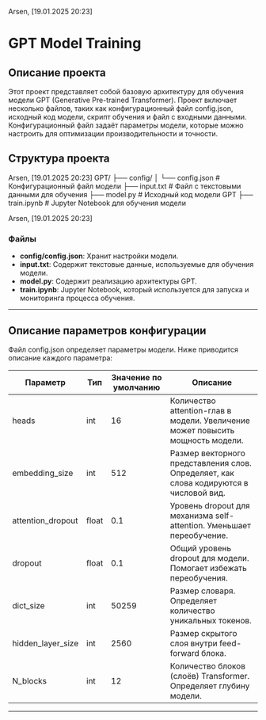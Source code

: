 Arsen, [19.01.2025 20:23]
# GPT Model Training

## Описание проекта

Этот проект представляет собой базовую архитектуру для обучения модели GPT (Generative Pre-trained Transformer). Проект включает несколько файлов, таких как конфигурационный файл config.json, исходный код модели, скрипт обучения и файл с входными данными. Конфигурационный файл задаёт параметры модели, которые можно настроить для оптимизации производительности и точности.

## Структура проекта

Arsen, [19.01.2025 20:23]
GPT/ ├── config/ │ └── config.json # Конфигурационный файл модели ├── input.txt # Файл с текстовыми данными для обучения ├── model.py # Исходный код модели GPT ├── train.ipynb # Jupyter Notebook для обучения модели

Arsen, [19.01.2025 20:23]
### Файлы

- **config/config.json**: Хранит настройки модели.
- **input.txt**: Содержит текстовые данные, используемые для обучения модели.
- **model.py**: Содержит реализацию архитектуры GPT.
- **train.ipynb**: Jupyter Notebook, который используется для запуска и мониторинга процесса обучения.

---

## Описание параметров конфигурации

Файл config.json определяет параметры модели. Ниже приводится описание каждого параметра:

| Параметр               | Тип    | Значение по умолчанию | Описание                                                                 |
|------------------------|--------|-----------------------|--------------------------------------------------------------------------|
| heads               | int    | 16                    | Количество attention-глав в модели. Увеличение может повысить мощность модели. |
| embedding_size      | int    | 512                   | Размер векторного представления слов. Определяет, как слова кодируются в числовой вид. |
| attention_dropout   | float  | 0.1                   | Уровень dropout для механизма self-attention. Уменьшает переобучение.   |
| dropout             | float  | 0.1                   | Общий уровень dropout для модели. Помогает избежать переобучения.      |
| dict_size           | int    | 50259                 | Размер словаря. Определяет количество уникальных токенов.               |
| hidden_layer_size   | int    | 2560                  | Размер скрытого слоя внутри feed-forward блока.                         |
| N_blocks            | int    | 12                    | Количество блоков (слоёв) Transformer. Определяет глубину модели.       |

---
